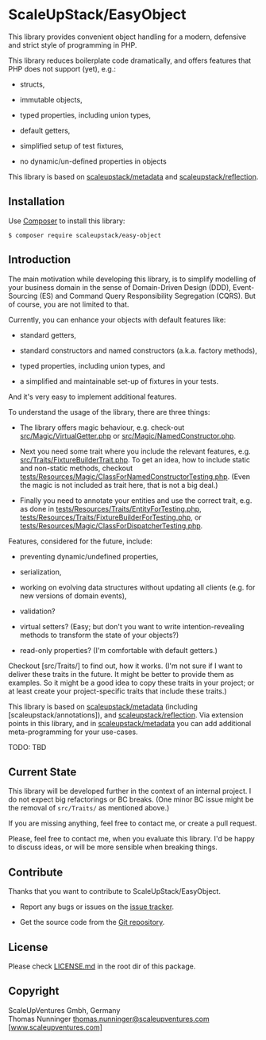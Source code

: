 # ScaleUpStack/EasyObject

This library provides convenient object handling for a modern, defensive and strict style of programming in PHP.

This library reduces boilerplate code dramatically, and offers features that PHP does not support (yet), e.g.:

* structs,

* immutable objects,

* typed properties, including union types,

* default getters,

* simplified setup of test fixtures,

* no dynamic/un-defined properties in objects


This library is based on [scaleupstack/metadata] and [scaleupstack/reflection].


## Installation

Use [Composer] to install this library:

```
$ composer require scaleupstack/easy-object
```


## Introduction

The main motivation while developing this library, is to simplify modelling of your business domain in the sense of Domain-Driven Design (DDD), Event-Sourcing (ES) and Command Query Responsibility Segregation (CQRS). But of course, you are not limited to that.


Currently, you can enhance your objects with default features like:

* standard getters,

* standard constructors and named constructors (a.k.a. factory methods),

* typed properties, including union types, and

* a simplified and maintainable set-up of fixtures in your tests.

And it's very easy to implement additional features.

To understand the usage of the library, there are three things:

* The library offers magic behaviour, e.g. check-out [src/Magic/VirtualGetter.php](https://github.com/scaleupstack/easy-object/tree/master/src/Magic/VirtualGetter.php) or [src/Magic/NamedConstructor.php](https://github.com/scaleupstack/easy-object/tree/master/src/Magic/NamedConstructor.php).

* Next you need some trait where you include the relevant features, e.g. [src/Traits/FixtureBuilderTrait.php](https://github.com/scaleupstack/easy-object/tree/master/src/Traits/FixtureBuilderTrait.php). To get an idea, how to include static and non-static methods, checkout [tests/Resources/Magic/ClassForNamedConstructorTesting.php](https://github.com/scaleupstack/easy-object/tree/master/tests/Resources/Magic/ClassForNamedConstructorTesting.php). (Even the magic is not included as trait here, that is not a big deal.)

* Finally you need to annotate your entities and use the correct trait, e.g. as done in [tests/Resources/Traits/EntityForTesting.php](https://github.com/scaleupstack/easy-object/tree/master/tests/Resources/Traits/EntityForTesting.php), [tests/Resources/Traits/FixtureBuilderForTesting.php](https://github.com/scaleupstack/easy-object/tree/master/tests/Resources/Traits/FixtureBuilderForTesting.php), or [tests/Resources/Magic/ClassForDispatcherTesting.php](https://github.com/scaleupstack/easy-object/tree/master/tests/Resources/Magic/ClassForDispatcherTesting.php).

Features, considered for the future, include:

* preventing dynamic/undefined properties,

* serialization,

* working on evolving data structures without updating all clients (e.g. for new versions of domain events),

* validation?

* virtual setters? (Easy; but don't you want to write intention-revealing methods to transform the state of your objects?)

* read-only properties? (I'm comfortable with default getters.)


Checkout [src/Traits/] to find out, how it works. (I'm not sure if I want to deliver these traits in the future. It might be better to provide them as examples. So it might be a good idea to copy these traits in your project; or at least create your project-specific traits that include these traits.)


This library is based on [scaleupstack/metadata] (including [scaleupstack/annotations]), and [scaleupstack/reflection]. Via extension points in this library, and in [scaleupstack/metadata] you can add additional meta-programming for your use-cases. 

TODO: TBD


## Current State

This library will be developed further in the context of an internal project. I do not expect big refactorings or BC breaks. (One minor BC issue might be the removal of `src/Traits/` as mentioned above.)

If you are missing anything, feel free to contact me, or create a pull request.

Please, feel free to contact me, when you evaluate this library. I'd be happy to discuss ideas, or will be more sensible when breaking things.



## Contribute

Thanks that you want to contribute to ScaleUpStack/EasyObject.

* Report any bugs or issues on the [issue tracker].

* Get the source code from the [Git repository].


## License

Please check [LICENSE.md] in the root dir of this package.


## Copyright

ScaleUpVentures Gmbh, Germany<br>
Thomas Nunninger <thomas.nunninger@scaleupventures.com><br>
[www.scaleupventures.com]


[scaleupstack/metadata]: https://github.com/scaleupstack/metadata
[scaleupstack/reflection]: https://github.com/scaleupstack/reflection
[Composer]: https://getcomposer.org
[issue tracker]: https://github.com/scaleupstack/easy-object/issues
[Git repository]: https://github.com/scaleupstack/easy-object
[LICENSE.md]: LICENSE.md
[www.scaleupventures.com]: https://www.scaleupventures.com/
